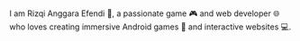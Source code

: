 I am Rizqi Anggara Efendi 🚀, a passionate game 🎮 and web developer 🌐 who loves creating immersive Android games 📱 and interactive websites 💻.


<!---
anggathestarboy/anggathestarboy is a ✨ special ✨ repository because its `README.md` (this file) appears on your GitHub profile.
You can click the Preview link to take a look at your changes.
--->
